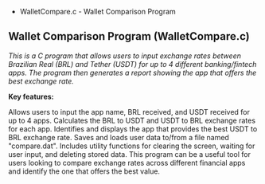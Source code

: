 * WalletCompare.c - Wallet Comparison Program

## Wallet Comparison Program (WalletCompare.c)

*This is a C program that allows users to input exchange rates between Brazilian Real (BRL) and Tether (USDT) for up to 4 different banking/fintech apps. The program then generates a report showing the app that offers the best exchange rate.*

**Key features:**

Allows users to input the app name, BRL received, and USDT received for up to 4 apps.
Calculates the BRL to USDT and USDT to BRL exchange rates for each app.
Identifies and displays the app that provides the best USDT to BRL exchange rate.
Saves and loads user data to/from a file named "compare.dat".
Includes utility functions for clearing the screen, waiting for user input, and deleting stored data.
This program can be a useful tool for users looking to compare exchange rates across different financial apps and identify the one that offers the best value.
